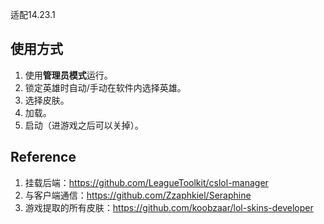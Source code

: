 适配14.23.1

## 使用方式

1. 使用**管理员模式**运行。
2. 锁定英雄时自动/手动在软件内选择英雄。
3. 选择皮肤。
4. 加载。
5. 启动（进游戏之后可以关掉）。

## Reference

1. 挂载后端：https://github.com/LeagueToolkit/cslol-manager
2. 与客户端通信：https://github.com/Zzaphkiel/Seraphine
3. 游戏提取的所有皮肤：https://github.com/koobzaar/lol-skins-developer
